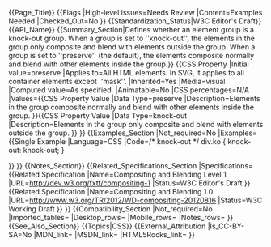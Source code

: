 {{Page_Title}}
{{Flags
|High-level issues=Needs Review
|Content=Examples Needed
|Checked_Out=No
}}
{{Standardization_Status|W3C Editor's Draft}}
{{API_Name}}
{{Summary_Section|Defines whether an element group is a knock-out group. When a group is set to ''knock-out'', the elements in the group only composite and blend with elements outside the group. When a group is set to ''preserve'' (the default), the elements composite normally and blend with other elements inside the group.}}
{{CSS Property
|Initial value=preserve
|Applies to=All HTML elements. In SVG, it applies to all container elements except ''mask''.
|Inherited=Yes
|Media=visual
|Computed value=As specified.
|Animatable=No
|CSS percentages=N/A
|Values={{CSS Property Value
|Data Type=preserve
|Description=Elements in the group composite normally and blend with other elements inside the group.
}}{{CSS Property Value
|Data Type=knock-out
|Description=Elements in the group only composite and blend with elements outside the group.
}}
}}
{{Examples_Section
|Not_required=No
|Examples={{Single Example
|Language=CSS
|Code=/* knock-out */
div.ko {
    knock-out: knock-out;
}

}}
}}
{{Notes_Section}}
{{Related_Specifications_Section
|Specifications={{Related Specification
|Name=Compositing and Blending Level 1
|URL=http://dev.w3.org/fxtf/compositing-1
|Status=W3C Editor's Draft
}}{{Related Specification
|Name=Compositing and Blending 1.0
|URL=http://www.w3.org/TR/2012/WD-compositing-20120816
|Status=W3C Working Draft
}}
}}
{{Compatibility_Section
|Not_required=No
|Imported_tables=
|Desktop_rows=
|Mobile_rows=
|Notes_rows=
}}
{{See_Also_Section}}
{{Topics|CSS}}
{{External_Attribution
|Is_CC-BY-SA=No
|MDN_link=
|MSDN_link=
|HTML5Rocks_link=
}}